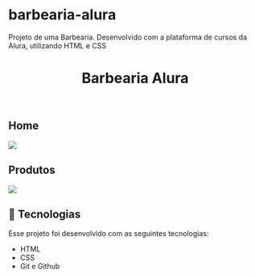 # barbearia-alura
Projeto de uma Barbearia. Desenvolvido com a plataforma de cursos da Alura, utilizando HTML e CSS

<h1 align="center"> Barbearia Alura </h1>

<br>

<p align="center">
  <h2> Home </h2>  
  <img src="https://user-images.githubusercontent.com/82851463/218322465-cf250ce4-a22a-48eb-a79b-585a3709ae2a.png"/>

  <h2> Produtos </h2>
  <img src="https://user-images.githubusercontent.com/82851463/218322512-bcddacd9-bc31-4f58-ad63-68a2de0b87dd.png"/>
</p>

## 🚀 Tecnologias

Esse projeto foi desenvolvido com as seguintes tecnologias:

- HTML
- CSS
- Git e Github
